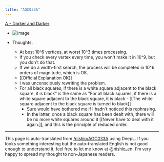 ```yaml
---
title: "AGC033A"
---
```


[A - Darker and Darker](https://atcoder.jp/contests/agc033/tasks/agc033_a)
- ![image](https://gyazo.com/7a7d1b269831ffa3937f83c49b7391de/thumb/1000)

- Thoughts.
    - At best 10^6 vertices, at worst 10^3 times processing.
    - If you check every vertex every time, you won't make it in 10^9, but you don't do that.
    - If we do a width-first search, the process will be completed in 10^6 orders of magnitude, which is OK.
    - [[Official Explanation OK]]
    - I was unconsciously rewriting the problem.
    - For all black squares, if there is a white square adjacent to the black square, it is black" is the same as "For all black squares, if there is a white square adjacent to the black square, it is black
            - [[The white square adjacent to the black square is turned to black]]
        - Sure would have bothered me if I hadn't noticed this rephrasing.
        - In the latter, once a black square has been dealt with, there will be no more white squares around it [[Never have to deal with it again.]], and this is the principle of reduced order.


---
This page is auto-translated from [/nishio/AGC033A](https://scrapbox.io/nishio/AGC033A) using DeepL. If you looks something interesting but the auto-translated English is not good enough to understand it, feel free to let me know at [@nishio_en](https://twitter.com/nishio_en). I'm very happy to spread my thought to non-Japanese readers.
